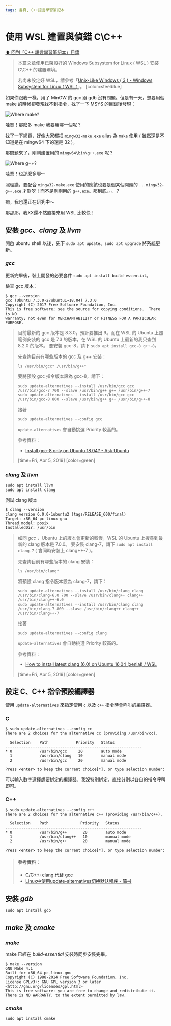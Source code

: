```yaml
---
tags: 書頁, C++語言學習筆記本
---
```

使用 WSL 建置與偵錯 C\C++
===
[:arrow_up: 回到「C++ 語言學習筆記本」目錄](/Cm9OtXmDT8OdtVXIqsx4aw)

> 本篇文章使用已架設好的 Windows Subsystem for Linux ( WSL ) 安裝 C\C++ 的建置環境。
> 
> 若尚未設定好 WSL，請參考「[Unix-Like Windows ( 3 ) - Windows Subsystem for Linux ( WSL )](/ootZugPuTOKlLiXgrSp8Xw)」。
> [color=steelblue]

如果你跟我一樣，用了 MinGW 的 gcc 跟 gdb 沒有問題。但是有一天，想要用個 make 的時候卻發現找不到指令，找了一下 MSYS 的目錄後發現：

![Where make?](https://i.imgur.com/7jqkHHj.png "Where make?")

哇賽！那麼多 make 我要用哪一個呢？

找了一下網頁，好像大家都把 `mingw32-make.exe` alias 為 `make` 使用 ( 雖然還是不知道是在 mingw64 下的還是 32 )。

那問題來了，剛剛建置用的 `mingw64\bin\g++.exe` 呢？

![Where g++?](https://i.imgur.com/KrhAfIb.png "Where g++?")

哇賽！也那麼多耶～

照理講，要配合 `mingw32-make.exe` 使用的應該也要是個某個開頭的 `...mingw32-g++.exe` 才對呀！而不是剛剛用的 `g++.exe`。那到底。。。？

痾，我也還正在研究中～

那那那，我XX還不然直接來用 WSL 比較快！


安裝 *gcc*、*clang* 及 *llvm*
---
開啟 ubuntu shell 以後，先下 `sudo apt update`、`sudo apt upgrade` 將系統更新。

### *gcc*
更新完畢後，裝上開發的必要套件 `sudo apt install build-essential`。

檢查 gcc 版本：
```shell
$ gcc --version
gcc (Ubuntu 7.3.0-27ubuntu1~18.04) 7.3.0
Copyright (C) 2017 Free Software Foundation, Inc.
This is free software; see the source for copying conditions.  There is NO
warranty; not even for MERCHANTABILITY or FITNESS FOR A PARTICULAR PURPOSE.
```
> 目前最新的 gcc 版本是 8.3.0，預計要推出 9。而在 WSL 的 Ubuntu 上照範例安裝的 gcc 是 7.3 的版本，在 WSL 的 Ubuntu 上最新的我只查到 8.2.0 的版本。
> 要安裝 gcc-8，請下 `sudo apt install gcc-8 g++-8`。
> 
> 先查詢目前有哪些版本的 gcc 及 g++ 安裝：
> ```shell
> ls /usr/bin/gcc* /usr/bin/g++*
> ```
> 要將預設 gcc 指令版本設為 gcc-8，請下：
> ```shell
> sudo update-alternatives --install /usr/bin/gcc gcc /usr/bin/gcc-7 700 --slave /usr/bin/g++ g++ /usr/bin/g++-7
> sudo update-alternatives --install /usr/bin/gcc gcc /usr/bin/gcc-8 800 --slave /usr/bin/g++ g++ /usr/bin/g++-8
> ```
> 接著
> ```shell
> sudo update-alternatives --config gcc
> ```
> `update-alternatives` 會自動挑選 Priority 較高的。
> 
> 參考資料：
> - [Install gcc-8 only on Ubuntu 18.04? - Ask Ubuntu](https://askubuntu.com/questions/1028601/install-gcc-8-only-on-ubuntu-18-04/1028656)
>
> [time=Fri, Apr 5, 2019] [color=green]


### *clang* 及 *llvm*

```shell
sudo apt install llvm
sudo apt install clang
```
測試 clang 版本
```shell
$ clang --version
clang version 6.0.0-1ubuntu2 (tags/RELEASE_600/final)
Target: x86_64-pc-linux-gnu
Thread model: posix
InstalledDir: /usr/bin
```
> 如同 *gcc* ，Ubuntu 上的版本會更新的較慢，WSL 的 Ubuntu 上搜尋到最新的 clang 版本是 7.0.0。
> 要安裝 clang-7，請下 `sudo apt install clang-7` ( 會同時安裝上 clang++\-7 )。
> 
> 先查詢目前有哪些版本的 clang 安裝：
> ```shell
> ls /usr/bin/clang*
> ```
> 將預設 clang 指令版本設為 clang-7，請下：
> ```shell
> sudo update-alternatives --install /usr/bin/clang clang /usr/bin/clang-6.0 700 --slave /usr/bin/clang++ clang++ /usr/bin/clang++-6.0
> sudo update-alternatives --install /usr/bin/clang clang /usr/bin/clang-7 800 --slave /usr/bin/clang++ clang++ /usr/bin/clang++-7
> ```
> 接著
> ```shell
> sudo update-alternatives --config clang
> ```
> `update-alternatives` 會自動挑選 Priority 較高的。
> 
> 參考資料：
> - [How to install latest clang (6.0) on Ubuntu 16.04 (xenial) / WSL](https://blog.kowalczyk.info/article/k/how-to-install-latest-clang-6.0-on-ubuntu-16.04-xenial-wsl.html)
>
> [time=Fri, Apr 5, 2019] [color=green]

設定 C、C++ 指令預設編譯器
---
使用 `update-alternatives` 來指定使用 `c` 以及 `c++` 指令時會呼叫的編譯器。

### C
```shell
$ sudo update-alternatives --config cc
There are 2 choices for the alternative cc (providing /usr/bin/cc).

  Selection    Path            Priority   Status
------------------------------------------------------------
* 0            /usr/bin/gcc     20        auto mode
  1            /usr/bin/clang   10        manual mode
  2            /usr/bin/gcc     20        manual mode

Press <enter> to keep the current choice[*], or type selection number:
```
可以輸入數字選擇想要綁定的編譯器。我沒特別綁定，直接分別以各自的指令呼叫即可。

### C++
```shell
$ sudo update-alternatives --config c++
There are 2 choices for the alternative c++ (providing /usr/bin/c++).

  Selection    Path              Priority   Status
------------------------------------------------------------
* 0            /usr/bin/g++       20        auto mode
  1            /usr/bin/clang++   10        manual mode
  2            /usr/bin/g++       20        manual mode

Press <enter> to keep the current choice[*], or type selection number:
```

> #### 參考資料：
> - [C/C++: clang 代替 gcc](https://fzheng.me/2016/03/15/clang-gcc/)
> - [Linux中使用update-alternatives切换默认程序 - 简书](https://www.jianshu.com/p/08d08713f0d1)


安裝 *gdb*
---
```shell
sudo apt install gdb
```



*make* 及 *cmake*
---

### *make*
make 已經在 *build-essential* 安裝時同步安裝完畢。

```shell
$ make --version
GNU Make 4.1
Built for x86_64-pc-linux-gnu
Copyright (C) 1988-2014 Free Software Foundation, Inc.
License GPLv3+: GNU GPL version 3 or later <http://gnu.org/licenses/gpl.html>
This is free software: you are free to change and redistribute it.
There is NO WARRANTY, to the extent permitted by law.
```

### *cmake*
```shell
sudo apt install cmake
```




